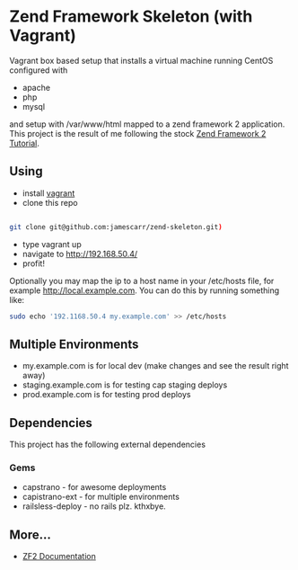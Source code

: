 # Zend Framework Skeleton (with Vagrant)
Vagrant box based setup that installs a virtual machine running CentOS
configured with 

* apache
* php
* mysql
      
and setup with /var/www/html mapped to a zend framework 2 application.
This project is the result of me following the stock [Zend Framework
2
Tutorial](http://zf2.readthedocs.org/en/latest/user-guide/overview.html).

## Using

- install [vagrant](http://www.vagrantup.com)
- clone this repo 

```bash

git clone git@github.com:jamescarr/zend-skeleton.git)

```
- type vagrant up
- navigate to http://192.168.50.4/
- profit!

Optionally you may map the ip to a host name in your /etc/hosts file,
for example http://local.example.com. You can do this by running
something like:

```bash
sudo echo '192.1168.50.4 my.example.com' >> /etc/hosts

```

## Multiple Environments
* my.example.com is for local dev (make changes and see the result right
away)
* staging.example.com is for testing cap staging deploys
* prod.example.com is for testing prod deploys


## Dependencies
This project has the following external dependencies 

### Gems
* capstrano - for awesome deployments
* capistrano-ext - for multiple environments
* railsless-deploy - no rails plz. kthxbye.


## More...
* [ZF2
Documentation](http://zf2.readthedocs.org/en/latest/index.html#userguide)
